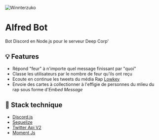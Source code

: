 ![Winnterzuko](https://thumbs.gfycat.com/ClutteredBareFairybluebird-max-1mb.gif)
# Alfred Bot
Bot Discord en Node.js pour le serveur Deep Corp'

## 💡 Features
- Répond "feur" à n'importe quel message finissant par "quoi"
- Classe les utilisateurs par le nombre de feur qu'ils ont reçu
- Ecoute en continue les tweets du média Rap [Lowkey](https://mobile.twitter.com/lowkeypack)
- Envoie des cartes à collectionner à l'effigie de personnes du mlieu du rap sous forme d'*Embed Message*
## 🔧 Stack technique
- [Discord.js](https://discord.js.org/) 
- [Sequelize](https://sequelize.org/)
- [Twitter Api V2](https://github.com/PLhery/node-twitter-api-v2)
- [Moment Js](https://momentjs.com/)

